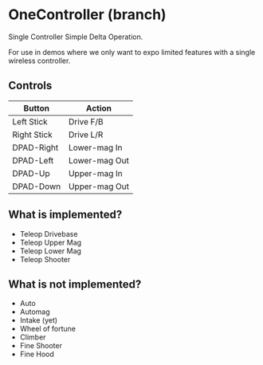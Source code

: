 # OneController (branch)

Single Controller Simple Delta Operation.

For use in demos where we only want to expo limited features with a single wireless controller.

## Controls

| Button | Action |
| ------ | ------ |
| Left Stick | Drive F/B |
| Right Stick | Drive L/R |
| DPAD-Right | Lower-mag In |
| DPAD-Left | Lower-mag Out |
| DPAD-Up | Upper-mag In |
| DPAD-Down | Upper-mag Out |

## What is implemented?

* Teleop Drivebase
* Teleop Upper Mag
* Teleop Lower Mag
* Teleop Shooter

## What is not implemented?

* Auto
* Automag
* Intake (yet)
* Wheel of fortune
* Climber
* Fine Shooter
* Fine Hood

